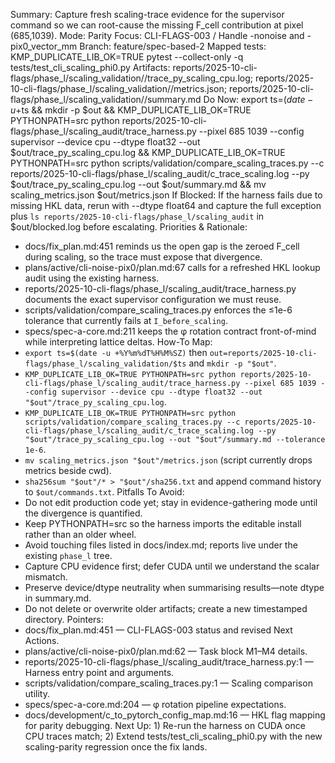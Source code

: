 Summary: Capture fresh scaling-trace evidence for the supervisor command so we can root-cause the missing F_cell contribution at pixel (685,1039).
Mode: Parity
Focus: CLI-FLAGS-003 / Handle -nonoise and -pix0_vector_mm
Branch: feature/spec-based-2
Mapped tests: KMP_DUPLICATE_LIB_OK=TRUE pytest --collect-only -q tests/test_cli_scaling_phi0.py
Artifacts: reports/2025-10-cli-flags/phase_l/scaling_validation/<timestamp>/trace_py_scaling_cpu.log; reports/2025-10-cli-flags/phase_l/scaling_validation/<timestamp>/metrics.json; reports/2025-10-cli-flags/phase_l/scaling_validation/<timestamp>/summary.md
Do Now: export ts=$(date -u +%Y%m%dT%H%M%SZ) out=reports/2025-10-cli-flags/phase_l/scaling_validation/$ts && mkdir -p $out && KMP_DUPLICATE_LIB_OK=TRUE PYTHONPATH=src python reports/2025-10-cli-flags/phase_l/scaling_audit/trace_harness.py --pixel 685 1039 --config supervisor --device cpu --dtype float32 --out $out/trace_py_scaling_cpu.log && KMP_DUPLICATE_LIB_OK=TRUE PYTHONPATH=src python scripts/validation/compare_scaling_traces.py --c reports/2025-10-cli-flags/phase_l/scaling_audit/c_trace_scaling.log --py $out/trace_py_scaling_cpu.log --out $out/summary.md && mv scaling_metrics.json $out/metrics.json
If Blocked: If the harness fails due to missing HKL data, rerun with --dtype float64 and capture the full exception plus `ls reports/2025-10-cli-flags/phase_l/scaling_audit` in $out/blocked.log before escalating.
Priorities & Rationale:
- docs/fix_plan.md:451 reminds us the open gap is the zeroed F_cell during scaling, so the trace must expose that divergence.
- plans/active/cli-noise-pix0/plan.md:67 calls for a refreshed HKL lookup audit using the existing harness.
- reports/2025-10-cli-flags/phase_l/scaling_audit/trace_harness.py documents the exact supervisor configuration we must reuse.
- scripts/validation/compare_scaling_traces.py enforces the ≤1e-6 tolerance that currently fails at `I_before_scaling`.
- specs/spec-a-core.md:211 keeps the φ rotation contract front-of-mind while interpreting lattice deltas.
How-To Map:
- `export ts=$(date -u +%Y%m%dT%H%M%SZ)` then `out=reports/2025-10-cli-flags/phase_l/scaling_validation/$ts` and `mkdir -p "$out"`.
- `KMP_DUPLICATE_LIB_OK=TRUE PYTHONPATH=src python reports/2025-10-cli-flags/phase_l/scaling_audit/trace_harness.py --pixel 685 1039 --config supervisor --device cpu --dtype float32 --out "$out"/trace_py_scaling_cpu.log`.
- `KMP_DUPLICATE_LIB_OK=TRUE PYTHONPATH=src python scripts/validation/compare_scaling_traces.py --c reports/2025-10-cli-flags/phase_l/scaling_audit/c_trace_scaling.log --py "$out"/trace_py_scaling_cpu.log --out "$out"/summary.md --tolerance 1e-6`.
- `mv scaling_metrics.json "$out"/metrics.json` (script currently drops metrics beside cwd).
- `sha256sum "$out"/* > "$out"/sha256.txt` and append command history to `$out/commands.txt`.
Pitfalls To Avoid:
- Do not edit production code yet; stay in evidence-gathering mode until the divergence is quantified.
- Keep PYTHONPATH=src so the harness imports the editable install rather than an older wheel.
- Avoid touching files listed in docs/index.md; reports live under the existing `phase_l` tree.
- Capture CPU evidence first; defer CUDA until we understand the scalar mismatch.
- Preserve device/dtype neutrality when summarising results—note dtype in summary.md.
- Do not delete or overwrite older artifacts; create a new timestamped directory.
Pointers:
- docs/fix_plan.md:451 — CLI-FLAGS-003 status and revised Next Actions.
- plans/active/cli-noise-pix0/plan.md:62 — Task block M1–M4 details.
- reports/2025-10-cli-flags/phase_l/scaling_audit/trace_harness.py:1 — Harness entry point and arguments.
- scripts/validation/compare_scaling_traces.py:1 — Scaling comparison utility.
- specs/spec-a-core.md:204 — φ rotation pipeline expectations.
- docs/development/c_to_pytorch_config_map.md:16 — HKL flag mapping for parity debugging.
Next Up: 1) Re-run the harness on CUDA once CPU traces match; 2) Extend tests/test_cli_scaling_phi0.py with the new scaling-parity regression once the fix lands.
